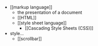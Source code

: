 - [[markup language]]
    - the presentation of a document
    - [[HTML]]
    - [[style sheet language]]
        - [[Cascading Style Sheets (CSS)]]
- style...
    - [[scrollbar]]
